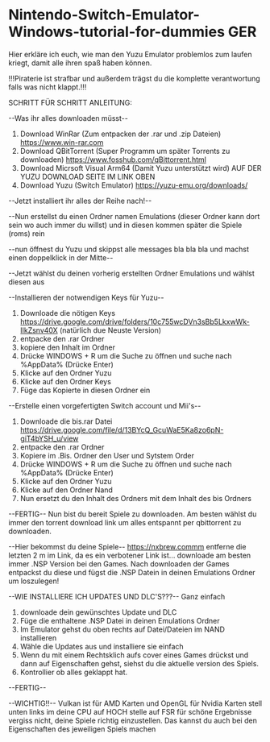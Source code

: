 # Nintendo-Switch-Emulator-Windows-tutorial-for-dummies GER
Hier erkläre ich euch, wie man den Yuzu Emulator problemlos zum laufen kriegt, damit alle ihren spaß haben können.

!!!Piraterie ist strafbar und außerdem trägst du die komplette verantwortung falls was nicht klappt.!!!

SCHRITT FÜR SCHRITT ANLEITUNG:

--Was ihr alles downloaden müsst--
1. Download WinRar (Zum entpacken der .rar und .zip Dateien) https://www.win-rar.com
2. Download QBitTorrent (Super Programm um später Torrents zu downloaden) https://www.fosshub.com/qBittorrent.html
3. Download Micrsoft Visual Arm64 (Damit Yuzu unterstützt wird) AUF DER YUZU DOWNLOAD SEITE IM LINK OBEN
4. Download Yuzu (Switch Emulator) https://yuzu-emu.org/downloads/

--Jetzt installiert ihr alles der Reihe nach!--

--Nun erstellst du einen Ordner namen Emulations (dieser Ordner kann dort sein wo auch immer du willst) und in diesen kommen später die Spiele (roms) rein

--nun öffnest du Yuzu und skippst alle messages bla bla bla und machst einen doppelklick in der Mitte--

--Jetzt wählst du deinen vorherig erstellten Ordner Emulations und wählst diesen aus

--Installieren der notwendigen Keys für Yuzu--
1. Downloade die nötigen Keys https://drive.google.com/drive/folders/10c755wcDVn3sBb5LkxwWk-lIkZsnv40X (natürlich due Neuste Version)
2. entpacke den .rar Ordner
3. kopiere den Inhalt im Ordner
4. Drücke WINDOWS + R um die Suche zu öffnen und suche nach %AppData% (Drücke Enter)
5. Klicke auf den Ordner Yuzu
6. Klicke auf den Ordner Keys
7. Füge das Kopierte in diesen Ordner ein

--Erstelle einen vorgefertigten Switch account und Mii's--
1. Downloade die bis.rar Datei https://drive.google.com/file/d/13BYcQ_GcuWaE5Ka8zo6pN-giT4bYSH_u/view
2. entpacke den .rar Ordner
3. Kopiere im .Bis. Ordner den User und Sytstem Order
4. Drücke WINDOWS + R um die Suche zu öffnen und suche nach %AppData% (Drücke Enter)
5. Klicke auf den Ordner Yuzu
6. Klicke auf den Ordner Nand
7. Nun ersetzt du den Inhalt des Ordners mit dem Inhalt des bis Ordners

--FERTIG--
Nun bist du bereit Spiele zu downloaden. Am besten wählst du immer den torrent download link um alles entspannt per qbittorrent zu downloaden.

--Hier bekommst du deine Spiele--
https://nxbrew.commm entferne die letzten 2 m im Link, da es ein verbotener Link ist...
downloade am besten immer .NSP Version bei den Games.
Nach downloaden der Games entpackst du diese und fügst die .NSP Datein in deinen Emulations Ordner um loszulegen!

--WIE INSTALLIERE ICH UPDATES UND DLC'S???--
Ganz einfach
1. downloade dein gewünschtes Update und DLC
2. Füge die enthaltene .NSP Datei in deinen Emulations Ordner
3. Im Emulator gehst du oben rechts auf Datei/Dateien im NAND installieren
4. Wähle die Updates aus und installiere sie einfach
5. Wenn du mit einem Rechtsklich aufs cover eines Games drückst und dann auf Eigenschaften gehst, siehst du die aktuelle version des Spiels.
6. Kontrollier ob alles geklappt hat.

--FERTIG--

--WICHTIG!!--
Vulkan ist für AMD Karten und OpenGL für Nvidia Karten
stell unten links im deine CPU auf HOCH
stelle auf FSR für schöne Ergebnisse
vergiss nicht, deine Spiele richtig einzustellen. Das kannst du auch bei den Eigenschaften des jeweiligen Spiels machen
